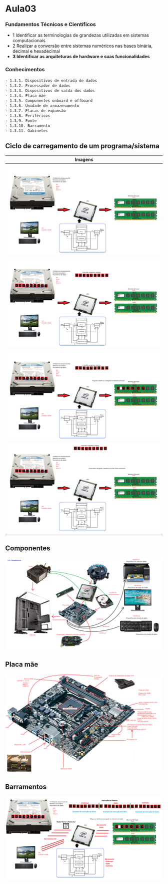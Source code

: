 # Aula03
### Fundamentos Técnicos e Científicos
- 1 Identificar as terminologias de grandezas utilizadas em sistemas computacionais
- 2 Realizar a conversão entre sistemas numéricos nas bases binária, decimal e hexadecimal
- **3 Identificar as arquiteturas de hardware e suas funcionalidades**

### Conhecimentos
	- 1.3.1. Dispositivos de entrada de dados
	- 1.3.2. Processador de dados
	- 1.3.3. Dispositivos de saída dos dados
	- 1.3.4. Placa mãe
	- 1.3.5. Componentes onboard e offboard
	- 1.3.6. Unidade de armazenamento
	- 1.3.7. Placas de expansão
	- 1.3.8. Periféricos
	- 1.3.9. Fonte
	- 1.3.10. Barramento
	- 1.3.11. Gabinetes

## Ciclo de carregamento de um programa/sistema
|Imagens|
|-|
|![ula01](./ula1.png)|
|![ula02](./ula2.png)|
|![ula03](./ula3.png)|
|![ula04](./ula4.png)|

## Componentes
![ula01](./componentes.png)

## Placa mãe
![ula01](./placamae.png)

## Barramentos
![ula01](./barramentos.png)